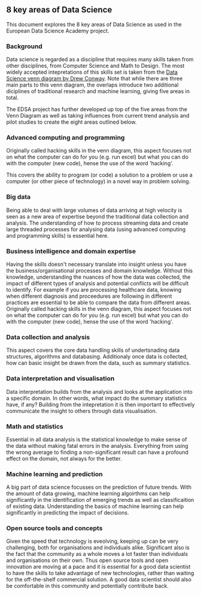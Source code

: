 ## 8 key areas of Data Science

This document explores the 8 key areas of Data Science as used in the European Data Science Academy project.

### Background

Data science is regarded as a discipline that requires many skills taken from other disciplines, from Computer Science and Math to Design. The most widely accepted intepretations of this skills set is taken from the [Data Science venn diagram by Drew Conway](http://drewconway.com/zia/2013/3/26/the-data-science-venn-diagram). Note that while there are three main parts to this venn diagram, the overlaps introduce two additional diciplines of traditional research  and machine learning, giving five areas in total. 

The EDSA project has further developed up top of the five areas from the Venn Diagram as well as taking influences from current trend analysis and pilot studies to create the eight areas outlined below.

### Advanced computing and programming

Originally called hacking skills in the venn diagram, this aspect focuses not on what the computer can do for you (e.g. run excel) but what you can do with the computer (new code), hense the use of the word 'hacking'.

This covers the ability to program (or code) a solution to a problem or use a computer (or other piece of technology) in a novel way in problem solving. 

### Big data

Being able to deal with large volumes of data arriving at high velocity is seen as a new area of expertise beyond the traditional data collection and analysis. The understanding of how to process streaming data and create large threaded processes for analysing data (using advanced computing and programming skills) is essential here. 

### Business intelligence and domain expertise

Having the skills doesn't necessary translate into insight unless you have the business/organisational processes and domain knowledge. Without this knowledge, understanding the nuances of how the data was collected, the impact of different types of analysis and potential conflicts will be difficult to identify. For example if you are processing healthcare data, knowing when different diagnosis and proceedures are following in different practices are essential to be able to compare the data from different areas.
Originally called hacking skills in the venn diagram, this aspect focuses not on what the computer can do for you (e.g. run excel) but what you can do with the computer (new code), hense the use of the word 'hacking'.
### Data collection and analysis

This aspect covers the core data handling skills of undertsnading data structures, algorithms and databasing. Additionaly once data is collected, how can basic insight be drawn from the data, such as summary statistics.

### Data interpretation and visualisation

Data interpretation builds from the analysis and looks at the application into a specific domain. In other words, what impact do the summary statistics have, if any? Building from the intepretation it is then important to effectively communicate the insight to others through data visualisation. 

### Math and statistics

Essential in all data analysis is the statistical knowledge to make sense of the data without making fatal errors in the analysis. Everything from using the wrong average to finding a non-significant result can have a profound effect on the domain, not always for the better.

### Machine learning and prediction

A big part of data science focusses on the prediction of future trends. With the amount of data growing, machine learning algoirthms can help significantly in the identification of emerging trends as well as classificaition of existing data. Understanding the basics of machine learning can help significantly in predicting the impact of decisions. 

### Open source tools and concepts

Given the speed that technology is eveolving, keeping up can be very challenging, both for organisations and individuals alike. Significant also is the fact that the community as a whole moves a lot faster than individuals and organisations on their own. Thus open source tools and open innovation are moving at a pace and it is essential for a good data scientist to have the skills to take advantage of new technologies, rather than waiting for the off-the-shelf commercial solution. A good data scientist should also be comfortable in this community and potentially contribute back. 
